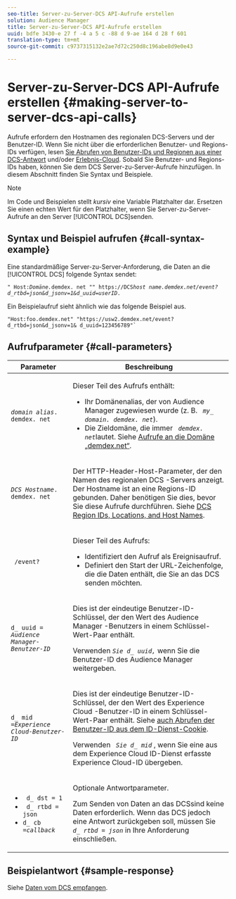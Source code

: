 ```yaml
---
seo-title: Server-zu-Server-DCS API-Aufrufe erstellen
solution: Audience Manager
title: Server-zu-Server-DCS API-Aufrufe erstellen
uuid: bdfe 3430-e 27 f -4 a 5 c -88 d 9-ae 164 d 28 f 601
translation-type: tm+mt
source-git-commit: c9737315132e2ae7d72c250d8c196abe8d9e0e43

---
```



# Server-zu-Server-DCS API-Aufrufe erstellen {#making-server-to-server-dcs-api-calls}

Aufrufe erfordern den Hostnamen des regionalen DCS-Servers und der Benutzer-ID. Wenn Sie nicht über die erforderlichen Benutzer- und Regions-IDs verfügen, lesen [Sie Abrufen von Benutzer-IDs und Regionen aus einer DCS-Antwort](/help/using/api/dcs-intro/dcs-s2s/dcs-aam-ids.md) und/oder [Erlebnis-Cloud](/help/using/api/dcs-intro/dcs-s2s/dcs-mcid-ids.md). Sobald Sie Benutzer- und Regions-IDs haben, können Sie dem DCS Server-zu-Server-Aufrufe hinzufügen. In diesem Abschnitt finden Sie Syntax und Beispiele.

>[!NOTE]
>
>Im Code und Beispielen stellt *kursiv* eine Variable Platzhalter dar. Ersetzen Sie einen echten Wert für den Platzhalter, wenn Sie Server-zu-Server-Aufrufe an den Server [!UICONTROL DCS]senden.

## Syntax und Beispiel aufrufen {#call-syntax-example}

Eine standardmäßige Server-zu-Server-Anforderung, die Daten an die [!UICONTROL DCS] folgende Syntax sendet:

<pre><code>" Host:<i>Domäne.</i>demdex. net "" https://DCS<i>host name.demdex.net/event?d_rtbd=json&amp;d_jsonv=1&amp;d_uuid=user</i><i>ID</i>.</code>
</pre>

Ein Beispielaufruf sieht ähnlich wie das folgende Beispiel aus.

```
"Host:foo.demdex.net" "https://usw2.demdex.net/event?d_rtbd=json&d_jsonv=1& d_uuid=123456789"`
```

## Aufrufparameter {#call-parameters}

<table id="table_3AF4466009B64F0C9CBE7904A4096E0C"> 
 <thead> 
  <tr> 
   <th colname="col1" class="entry"> Parameter </th> 
   <th colname="col2" class="entry"> Beschreibung </th> 
  </tr> 
 </thead>
 <tbody> 
  <tr> 
   <td colname="col1"> <p><code><i>domain alias</i>. demdex. net</code> </p> </td> 
   <td colname="col2"> <p>Dieser Teil des Aufrufs enthält: </p> <p> 
     <ul id="ul_3EDA9C7BA6794D06BCB07A75A9BD2372"> 
      <li id="li_74624CA78D6F4536A8164AE1FA1DECB9">Ihr Domänenalias, der von <span class="keyword"> Audience Manager zugewiesen wurde</span> (z. B. <i><code> my_ domain. demdex. net</code></i>). </li> 
      <li id="li_08ABE91CA247403AA480B3FB4BEF83BA">Die Zieldomäne, die immer <i><code> demdex. net</code></i>lautet. Siehe <a href="../../../reference/demdex-calls.md">Aufrufe an die Domäne „demdex.net“</a>. </li> 
     </ul> </p> </td> 
  </tr> 
  <tr> 
   <td colname="col1"> <p><code><i>DCS Hostname</i>. demdex. net</code> </p> </td> 
   <td colname="col2"> <p>Der HTTP-Header-Host-Parameter, der den Namen des regionalen <span class="wintitle"> DCS</span> -Servers anzeigt. Der Hostname ist an eine Regions-ID gebunden. Daher benötigen Sie dies, bevor Sie diese Aufrufe durchführen. Siehe <a href="../../../api/dcs-intro/dcs-api-reference/dcs-regions.md">DCS Region IDs, Locations, and Host Names</a>. </p> </td> 
  </tr> 
  <tr> 
   <td colname="col1"> <p><code> /event?</code> </p> </td> 
   <td colname="col2"> <p>Dieser Teil des Aufrufs: </p> <p> 
     <ul id="ul_6332444A305A4F12A7CBE471CA508516"> 
      <li id="li_1C5C111B2B0E4621B3FC0C20D6516041">Identifiziert den Aufruf als Ereignisaufruf. </li> 
      <li id="li_DBCE9B1C70604A629ECD7AC0A9052198">Definiert den Start der URL-Zeichenfolge, die die Daten enthält, die Sie an das DCS senden möchten. </li> 
     </ul> </p> </td> 
  </tr> 
  <tr> 
   <td colname="col1"> <p><code>d_ uuid = <i>Audience Manager-Benutzer-ID</i></code> </p> </td> 
   <td colname="col2"> <p>Dies ist der eindeutige Benutzer-ID-Schlüssel, der den Wert <span class="keyword"> des Audience Manager</span> -Benutzers in einem Schlüssel-Wert-Paar enthält. </p> <p>Verwenden <code><i>Sie d_ uuid,</i></code> wenn Sie die Benutzer-ID <span class="keyword"> des Audience Manager</span> weitergeben. </p> </td>
  </tr> 
  <tr> 
   <td colname="col1"> <p><code>d_ mid =<i>Experience Cloud-Benutzer-ID</i></code> </p> </td> 
   <td colname="col2"> <p>Dies ist der eindeutige Benutzer-ID-Schlüssel, der den Wert <span class="keyword"> des Experience Cloud</span> -Benutzer-ID in einem Schlüssel-Wert-Paar enthält. Siehe <a href="../../../api/dcs-intro/dcs-s2s/dcs-mcid-ids.md#get-user-ids-from-service-cookie"> auch Abrufen der Benutzer-ID aus dem ID-Dienst-Cookie</a>. </p> <p>Verwenden <i><code> Sie d_ mid</code></i> , wenn Sie eine <span class="keyword"> aus dem</span> <span class="keyword"> Experience Cloud</span> ID-Dienst erfasste Experience Cloud-ID übergeben. </p> </td> 
  </tr> 
  <tr> 
   <td colname="col1"> <p> 
     <ul id="ul_36E2C1A0538D4D2C94DFC1335720A524"> 
      <li id="li_8902EED431CE4F0189A94868FA52DB1F"><code> d_ dst = 1</code> </li> 
      <li id="li_4B6B29499D444E31808DE0A9AA0442D0"><code> d_ rtbd = json</code> </li> 
      <li id="li_3430CD0438604B83BE6437E6EC480816"><code>d_ cb =<i>callback</i></code> </li> 
     </ul> </p> </td> 
   <td colname="col2"> <p>Optionale Antwortparameter. </p> <p> Zum Senden von Daten an das <span class="wintitle"> DCS</span>sind keine Daten erforderlich. Wenn das <span class="wintitle"> DCS</span> jedoch eine Antwort zurückgeben soll, müssen Sie <i><code> d_ rtbd = json</code></i> in Ihre Anforderung einschließen. </p> </td> 
  </tr> 
 </tbody> 
</table>

## Beispielantwort {#sample-response}

Siehe [Daten vom DCS empfangen](../../../api/dcs-intro/dcs-event-calls/dcs-url-receive.md).
